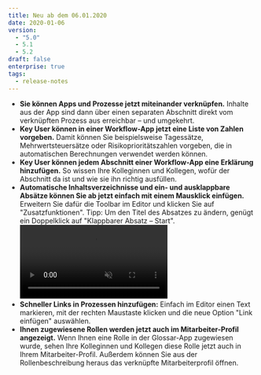 ```yaml
---
title: Neu ab dem 06.01.2020
date: 2020-01-06
version:
  - "5.0"
  - 5.1
  - 5.2
draft: false
enterprise: true
tags:
  - release-notes
---
```


- **Sie können Apps und Prozesse jetzt miteinander verknüpfen.** Inhalte aus der App sind dann über einen separaten Abschnitt direkt vom verknüpften Prozess aus erreichbar – und umgekehrt.
- **Key User können in einer Workflow-App jetzt eine Liste von Zahlen vorgeben.** Damit können Sie beispielsweise Tagessätze, Mehrwertsteuersätze oder Risikoprioritätszahlen vorgeben, die in automatischen Berechnungen verwendet werden können.
- **Key User können jedem Abschnitt einer Workflow-App eine Erklärung hinzufügen.** So wissen Ihre Kolleginnen und Kollegen, wofür der Abschnitt da ist und wie sie ihn richtig ausfüllen.
- **Automatische Inhaltsverzeichnisse und ein- und ausklappbare Absätze können Sie ab jetzt einfach mit einem Mausklick einfügen.** Erweitern Sie dafür die Toolbar im Editor und klicken Sie auf "Zusatzfunktionen". Tipp: Um den Titel des Absatzes zu ändern, genügt ein Doppelklick auf "Klappbarer Absatz – Start".
  <video autoplay="" inline="" loop="" muted="">
    <source src="/images/release-notes/5_2_klappbarer_absatz_zoomed.mp4" type="video/mp4">
    Sorry, your browser doesn't support embedded videos.
  </video>
- **Schneller Links in Prozessen hinzufügen:** Einfach im Editor einen Text markieren, mit der rechten Maustaste klicken und die neue Option "Link einfügen" auswählen.
- **Ihnen zugewiesene Rollen werden jetzt auch im Mitarbeiter-Profil angezeigt.** Wenn Ihnen eine Rolle in der Glossar-App zugewiesen wurde, sehen Ihre Kolleginnen und Kollegen diese Rolle jetzt auch in Ihrem Mitarbeiter-Profil. Außerdem können Sie aus der Rollenbeschreibung heraus das verknüpfte Mitarbeiterprofil öffnen.
